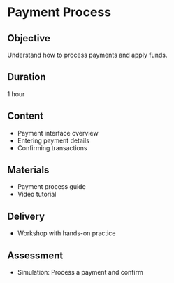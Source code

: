 # Payment Process

## Objective

Understand how to process payments and apply funds.

## Duration

1 hour

## Content

- Payment interface overview
- Entering payment details
- Confirming transactions

## Materials

- Payment process guide
- Video tutorial

## Delivery

- Workshop with hands-on practice

## Assessment

- Simulation: Process a payment and confirm

